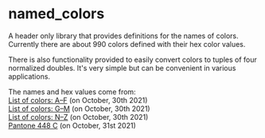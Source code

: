 # named_colors
A header only library that provides definitions for the names of colors.
Currently there are about 990 colors defined with their hex color values.

There is also functionality provided to easily convert colors to tuples of four normalized doubles.
It's very simple but can be convenient in various applications.


The names and hex values come from:<br>
[List of colors: A–F](https://en.wikipedia.org/wiki/List_of_colors:_A%E2%80%93F) \(on October, 30th 2021\)<br>
[List of colors: G–M](https://en.wikipedia.org/wiki/List_of_colors:_G%E2%80%93M) \(on October, 30th 2021\)<br>
[List of colors: N–Z](https://en.wikipedia.org/wiki/List_of_colors:_N%E2%80%93Z) \(on October, 30th 2021\)<br>
[Pantone 448 C](https://en.wikipedia.org/wiki/Pantone_448_C) \(on October, 31st 2021)

